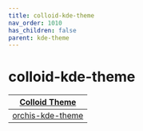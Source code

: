 ```yaml
---
title: colloid-kde-theme
nav_order: 1010
has_children: false
parent: kde-theme
---
```



# colloid-kde-theme

| [Colloid Theme](https://samwhelp.github.io/note-about-theme/read/desktop-theme/themes/colloid-theme.html) |
| --- |
| [orchis-kde-theme](https://github.com/vinceliuice/Colloid-kde) |
